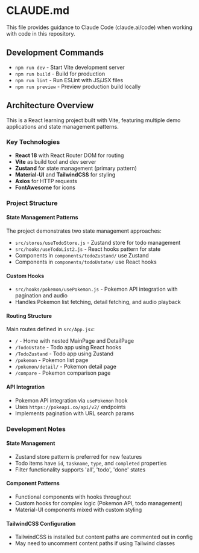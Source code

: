 # CLAUDE.md

This file provides guidance to Claude Code (claude.ai/code) when working with code in this repository.

## Development Commands

- `npm run dev` - Start Vite development server
- `npm run build` - Build for production
- `npm run lint` - Run ESLint with JS/JSX files
- `npm run preview` - Preview production build locally

## Architecture Overview

This is a React learning project built with Vite, featuring multiple demo applications and state management patterns.

### Key Technologies
- **React 18** with React Router DOM for routing
- **Vite** as build tool and dev server
- **Zustand** for state management (primary pattern)
- **Material-UI** and **TailwindCSS** for styling
- **Axios** for HTTP requests
- **FontAwesome** for icons

### Project Structure

#### State Management Patterns
The project demonstrates two state management approaches:
- `src/stores/useTodoStore.js` - Zustand store for todo management
- `src/hooks/useTodoList2.js` - React hooks pattern for state
- Components in `components/todoZustand/` use Zustand
- Components in `components/todoUstate/` use React hooks

#### Custom Hooks
- `src/hooks/pokemon/usePokemon.js` - Pokemon API integration with pagination and audio
- Handles Pokemon list fetching, detail fetching, and audio playback

#### Routing Structure
Main routes defined in `src/App.jsx`:
- `/` - Home with nested MainPage and DetailPage
- `/TodoUstate` - Todo app using React hooks
- `/TodoZustand` - Todo app using Zustand
- `/pokemon` - Pokemon list page
- `/pokemon/detail/` - Pokemon detail page
- `/compare` - Pokemon comparison page

#### API Integration
- Pokemon API integration via `usePokemon` hook
- Uses `https://pokeapi.co/api/v2/` endpoints
- Implements pagination with URL search params

### Development Notes

#### State Management
- Zustand store pattern is preferred for new features
- Todo items have `id`, `taskname`, `type`, and `completed` properties
- Filter functionality supports 'all', 'todo', 'done' states

#### Component Patterns
- Functional components with hooks throughout
- Custom hooks for complex logic (Pokemon API, todo management)
- Material-UI components mixed with custom styling

#### TailwindCSS Configuration
- TailwindCSS is installed but content paths are commented out in config
- May need to uncomment content paths if using Tailwind classes